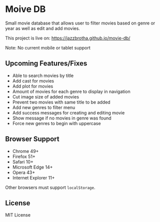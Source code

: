 # Moive DB
Small movie database that allows user to filter movies based on genre or year as well as edit and add movies.

This project is live on: https://jazzbrotha.github.io/movie-db/

Note: No current mobile or tablet support

## Upcoming Features/Fixes
* Able to search movies by title
* Add cast for movies
* Add plot for movies
* Amount of movies for each genre to display in navigation
* Cut image size of added movies
* Prevent two movies with same title to be added
* Add new genres to filter menu
* Add success messages for creating and editing movie
* Show message if no movies in genre was found
* Force new genres to begin with uppercase

## Browser Support
* Chrome 49+
* Firefox 51+
* Safari 10+
* Microsoft Edge 14+
* Opera 43+
* Internet Explorer 11+

Other browsers must support `localStorage`.

## License
MIT License
